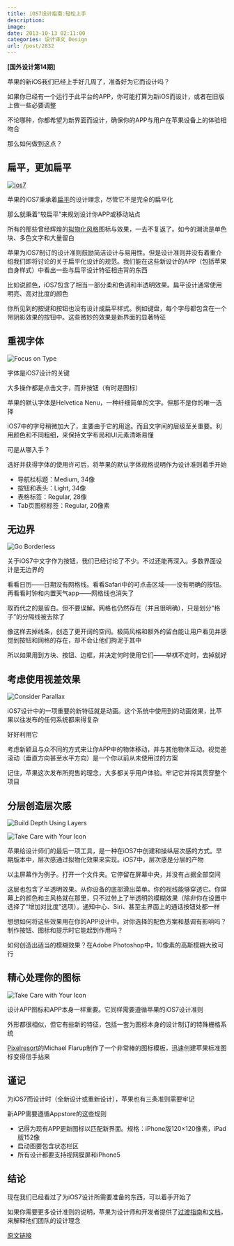 ```yaml
---
title: iOS7设计指南:轻松上手
description: 
image: 
date: 2013-10-13 02:11:00
categories: 设计译文 Design
url: /post/2832
---
```


**[国外设计第14期]**

苹果的新iOS我们已经上手好几周了，准备好为它而设计吗？

如果你已经有一个运行于此平台的APP，你可能打算为新iOS而设计，或者在旧版上做一些必要调整

不论哪种，你都希望为新界面而设计，确保你的APP与用户在苹果设备上的体验相吻合

那么如何做到这点？

## 扁平，更加扁平

[![ios7](http://designmodo.com/wp-content/uploads/2013/10/ios7.jpg)](http://www.apple.com/ios/what-is/)

苹果的iOS7秉承着[扁平](http://designmodo.com/flat-design-principles/)的设计理念，尽管它不是完全的扁平化

那么就秉着“较扁平”来规划设计你APP或移动站点

所有的那些曾经辉煌的[拟物化风格](http://designmodo.com/skeuomorphism-ui-design/)图标与效果，一去不复返了。如今的潮流是单色块、多色文字和大量留白

苹果为iOS7制订的设计准则鼓励简洁设计与易用性。但是设计准则并没有着重介绍我们即将讨论的关于扁平化设计的规范。我们能在这些新设计的APP（包括苹果自身样式）中看出一些与扁平设计特征相违背的东西

比如说颜色，iOS7包含了相当一部分柔和色调和半透明效果。扁平设计通常使用明亮、高对比度的颜色

你所见到的按键和按钮也没有设计成扁平样式。例如键盘，每个字母都包含在一个带阴影效果的按钮中。这些微妙的效果是新界面的显著特征

## 重视字体

![Focus on Type](http://designmodo.com/wp-content/uploads/2013/10/Focus-on-Type.jpg)

字体是iOS7设计的关键

大多操作都是点击文字，而非按钮（有时是图标）

苹果的默认字体是Helvetica Nenu，一种纤细简单的文字。但那不是你的唯一选择

iOS7中的字号稍微加大了，主要由于它的用途。而且文字间的层级至关重要。利用颜色和不同粗细，来保持文字布局和UI元素清晰易懂

可是从哪入手？

选好并获得字体的使用许可后，将苹果的默认字体规格说明作为设计准则着手开始

*   导航栏标题：Medium, 34像
*   按钮和表头：Light, 34像
*   表格标签：Regular, 28像
*   Tab页图标标签：Regular, 20像素

## 无边界

![Go Borderless](http://designmodo.com/wp-content/uploads/2013/10/Go-Borderless.jpg)

关于iOS7中文字作为按钮，我们已经讨论了不少。不过还能再深入。多数界面设计是无边界的

看看日历——日期没有网格线。看看Safari中的可点击区域——没有明确的按钮。再看看时钟和内置天气app——网格线也消失了

取而代之的是留白。但不要误解。网格也仍然存在（并且很明确），只是划分“格子”的分隔线被去除了

像这样去掉线条，创造了更开阔的空间。极简风格和额外的留白能让用户看见并感觉到按钮和网格的存在，却不会让他们拘泥于其中

所以如果用到方块、按钮、边框，并决定何时使用它们——举棋不定时，去掉就好

## 考虑使用视差效果

![Consider Parallax](http://designmodo.com/wp-content/uploads/2013/10/Consider-Parallax.jpg)

iOS7设计中的一项重要的新特征就是动画。这个系统中使用到的动画效果，比苹果以往发布的任何系统都来得复杂

好好利用它

考虑新颖且与众不同的方式来让你APP中的物体移动，并与其他物体互动。视觉差滚动（垂直方向甚至水平方向）是一个你以前从未使用过的方案

记住，苹果这次发布所兜售的理念，大多都关乎用户体验。牢记它并将其贯穿整个项目

## 分层创造层次感

![Build Depth Using Layers](http://designmodo.com/wp-content/uploads/2013/10/Build-Depth-Using-Layers.jpg)

![Take Care with Your Icon](http://designmodo.com/wp-content/uploads/2013/10/Take-Care-with-Your-Icon.jpg)

苹果给设计师们的最后一项工具，是一种在iOS7中创建和操纵层次感的方式。早期版本中，层次感通过拟物化效果来实现。iOS7中，层次感是分层的产物

以主屏幕作为例子。打开一个文件夹。它停留在屏幕中央，并没有占据全部空间

这层也包含了半透明效果。从你设备的底部滑出菜单。你的视线能够穿透它。你屏幕上的颜色和主风格就在那里，只不过带上了半透明的模糊效果（除非你在设置中选择了“增加对比度”选项）。通知中心、Siri、甚至主界面上的通话按钮处都一样

想想如何将这些效果用在你的APP设计中。对你选择的配色方案和基调有影响吗？制作按钮、图标和提示时它能起到作用吗？

如何创造出适当的模糊效果？在Adobe Photoshop中，10像素的高斯模糊大致可行

## 精心处理你的图标

![Take Care with Your Icon](http://designmodo.com/wp-content/uploads/2013/10/app-icon-template.jpg)

设计APP图标和APP本身一样重要。它同样需要遵循苹果的iOS7设计准则

外形都很相似，但它有些新的特征，包括一套为图标本身的设计制订的特殊栅格系统

[Pixelresort](http://appicontemplate.com/ios7)的Michael Flarup制作了一个非常棒的图标模板，迅速创建苹果标准图标变得信手拈来

## 谨记

为iOS7而设计时（全新设计或重新设计），苹果也有三条准则需要牢记

新APP需要遵循Appstore的这些规则

*   记得为现有APP更新图标以匹配新界面。规格：iPhone版120×120像素，iPad版152像
*   启动图要包含状态栏区
*   所有设计都要支持视网膜屏和iPhone5

## 结论

现在我们已经看过了为iOS7设计所需要准备的东西，可以着手开始了

如果你需要更多设计准则的说明，苹果为设计师和开发者提供了[过渡指南](https://developer.apple.com/library/ios/documentation/UserExperience/Conceptual/TransitionGuide/Scoping.html#//apple_ref/doc/uid/TP40013174-CH7-SW1)和[文档](https://developer.apple.com/library/ios/documentation/userexperience/conceptual/mobilehig/)，来解释他们团队的设计理念

[原文链接](http://designmodo.com/ios-7-design-guide/)